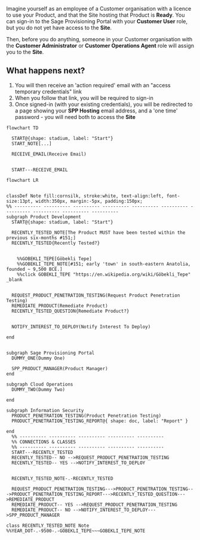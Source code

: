 Imagine yourself as an employee of a Customer organisation with a licence to use your Product, and that the Site hosting that Product is **Ready**.
You can sign-in to the Sage Provisioning Portal with your **Customer User** role, but you do not yet have access to the **Site**.

Then, before you do anything, someone in your Customer organisation with the **Customer Administrator** or **Customer Operations Agent** role will assign you to the **Site**.  

## What happens next?
1. You will then receive an 'action required' email with an "access temporary credentials" link  
2. When you follow that link, you will be required to sign-in
3. Once signed-in (with your existing credentials), you will be redirected to a page showing your **SPP Hosting** email address, and a 'one time' password - you will need both to access the **Site**

```mermaid
flowchart TD

  START@{shape: stadium, label: "Start"}
  START_NOTE[...]

  RECEIVE_EMAIL(Receive Email)


  START---RECEIVE_EMAIL
```


```mermaid
flowchart LR


classDef Note fill:cornsilk, stroke:white, text-align:left, font-size:13pt, width:350px, margin:-5px, padding:150px;
%% ---------- ---------- ---------- ---------- ---------- ---------- ---------- ---------- ---------- ----------
subgraph Product Development
  START@{shape: stadium, label: "Start"}

  RECENTLY_TESTED_NOTE[The Product MUST have been tested within the previous six-months #151;]
  RECENTLY_TESTED{Recently Tested?}


    %%GOBEKLI_TEPE[Göbekli Tepe]
    %%GOBEKLI_TEPE_NOTE[#151; early 'town' in south-eastern Anatolia, founded ~ 9,500 BCE.]
    %%click GOBEKLI_TEPE "https://en.wikipedia.org/wiki/Göbekli_Tepe" _blank


  REQUEST_PRODUCT_PENETRATION_TESTING(Request Product Penetration Testing)
  REMEDIATE_PRODUCT(Remediate Product)
  RECENTLY_TESTED_QUESTION{Remediate Product?}


  NOTIFY_INTEREST_TO_DEPLOY(Notify Interest To Deploy)

end


subgraph Sage Provisioning Portal
  DUMMY_ONE(Dummy One)

  SPP_PRODUCT_MANAGER(Product Manager)
end

subgraph Cloud Operations
  DUMMY_TWO(Dummy Two)

end

subgraph Information Security
  PRODUCT_PENETRATION_TESTING(Product Penetration Testing)
  PRODUCT_PENETRATION_TESTING_REPORT@{ shape: doc, label: "Report" }

end
  %% ---------- ---------- ---------- ---------- ----------
  %% CONNECTIONS & CLASSES
  %% ---------- ---------- ---------- ---------- ----------
  START---RECENTLY_TESTED
  RECENTLY_TESTED-- NO -->REQUEST_PRODUCT_PENETRATION_TESTING
  RECENTLY_TESTED-- YES -->NOTIFY_INTEREST_TO_DEPLOY


  RECENTLY_TESTED_NOTE-.-RECENTLY_TESTED

  REQUEST_PRODUCT_PENETRATION_TESTING--->PRODUCT_PENETRATION_TESTING--->PRODUCT_PENETRATION_TESTING_REPORT--->RECENTLY_TESTED_QUESTION--->REMEDIATE_PRODUCT
  REMEDIATE_PRODUCT-- YES -->REQUEST_PRODUCT_PENETRATION_TESTING
  REMEDIATE_PRODUCT-- NO -->NOTIFY_INTEREST_TO_DEPLOY--->SPP_PRODUCT_MANAGER

class RECENTLY_TESTED_NOTE Note
%%YEAR_DOT-.-9500-.-GOBEKLI_TEPE~~~GOBEKLI_TEPE_NOTE


```
